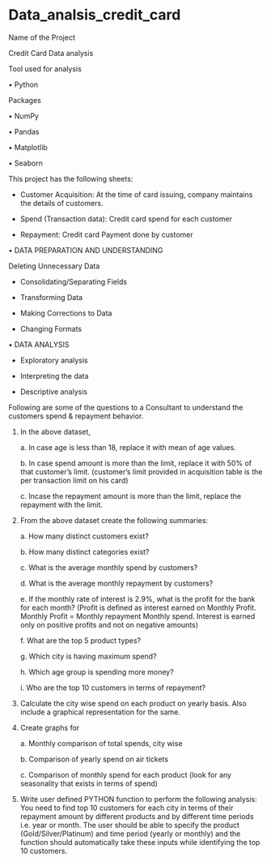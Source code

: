 # Data_analsis_credit_card

Name of the Project

Credit Card Data analysis

Tool used for analysis

• Python

Packages

• NumPy 

• Pandas 

• Matplotlib 

• Seaborn

This project has the following sheets:

* Customer Acquisition: At the time of card issuing, company maintains the details of customers.

* Spend (Transaction data): Credit card spend for each customer

* Repayment: Credit card Payment done by customer

• DATA PREPARATION AND UNDERSTANDING

Deleting Unnecessary Data

* Consolidating/Separating Fields

* Transforming Data

* Making Corrections to Data

* Changing Formats

• DATA ANALYSIS

* Exploratory analysis

* Interpreting the data

* Descriptive analysis

Following are some of the questions to a Consultant to understand the
customers spend & repayment behavior.

1. In the above dataset,

    a. In case age is less than 18, replace it with mean of age values.

    b. In case spend amount is more than the limit, replace it with 50% of that customer’s limit.
    (customer’s limit provided in acquisition table is the per transaction limit on his card) 

    c. Incase the repayment amount is more than the limit, replace the repayment with the limit.

2. From the above dataset create the following summaries:
  
    a. How many distinct customers exist?

    b. How many distinct categories exist?

    c. What is the average monthly spend by customers?

    d. What is the average monthly repayment by customers?

    e. If the monthly rate of interest is 2.9%, what is the profit for the bank for each month?
    (Profit is defined as interest earned on Monthly Profit. Monthly Profit = Monthly repayment Monthly spend. Interest is earned only on positive profits and not on       negative amounts)

    f. What are the top 5 product types?

    g. Which city is having maximum spend?

    h. Which age group is spending more money?

    i. Who are the top 10 customers in terms of repayment?

3. Calculate the city wise spend on each product on yearly basis. Also include a graphical representation for the same.

4. Create graphs for
  
    a. Monthly comparison of total spends, city wise

    b. Comparison of yearly spend on air tickets

    c. Comparison of monthly spend for each product (look for any seasonality that exists in terms of spend)
    
5. Write user defined PYTHON function to perform the following analysis:
You need to find top 10 customers for each city in terms of their repayment amount by
different products and by different time periods i.e. year or month. The user should be able
to specify the product (Gold/Silver/Platinum) and time period (yearly or monthly) and the
function should automatically take these inputs while identifying the top 10 customers.
